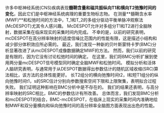 许多中枢神经系统(CNS)疾病表现**髓鞘含量和磁共振纵向T1和横向T2弛豫时间的变化**，因此它们是中枢神经系统病理的重要生物标志物。
在测量**髓鞘含水率(MWF)**和松弛时间的方法中，T_1和T_2的多组分驱动平衡单脉冲观察法(McDESPOT)尤其令人感兴趣。
McDESPOT允许对多组分T1和T2进行全脑映射，数据采集在临床现实的采集时间内完成。
不幸的是，以前的研究表明，mcDESPOT在高分辨率映射的适度信噪比范围内的性能有限，这是描述小结构和减少部分体积效应所必需的。
最近，我们发现一种新的贝叶斯蒙特卡罗(BMC)分析显著改进了从mcDESPOT成像数据确定MWF的方法。
然而，我们以前的研究是有限的，因为它没有讨论松弛时间的确定。
在这里，我们将BMC分析扩展到使用两分量mcDESPOT信号模型同时确定全脑MWF和松弛时间。
模拟分析和活体人脑研究表明，与通常用于从DESPOT数据得出参数估计的随机区域收缩(SRC)算法相比，该方法的总体性能更好。
长T2组分的横向弛豫时间t2，l和短T1组分的纵向弛豫时间t1，s的SRC估计分别向参数搜索空间下限和上限聚集，表明拟合过程失败。
我们证明这种影响在BMC分析中是不存在的。
我们的结果还表明，与高分辨率映射的SRC相比，BMC的参数估计有所改善。
总体而言，我们发现BMC分析和mcDESPOT的结合，BMC-mcDESPOT，在临床上现实的采集时间内准确地绘制MWF和双分量横向和纵向弛豫时间的高分辨率全脑图方面表现出出色的性能。